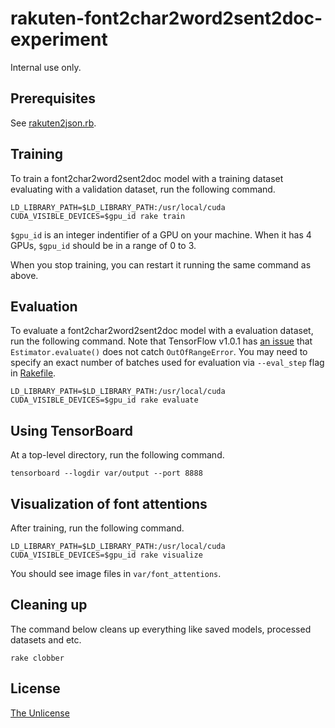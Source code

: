 # rakuten-font2char2word2sent2doc-experiment

Internal use only.


## Prerequisites

See [rakuten2json.rb](https://github.com/raviqqe/rakuten2json.rb).


## Training

To train a font2char2word2sent2doc model with a training dataset
evaluating with a validation dataset, run the following command.

```
LD_LIBRARY_PATH=$LD_LIBRARY_PATH:/usr/local/cuda CUDA_VISIBLE_DEVICES=$gpu_id rake train
```

`$gpu_id` is an integer indentifier of a GPU on your machine.
When it has 4 GPUs, `$gpu_id` should be in a range of 0 to 3.

When you stop training, you can restart it running the same command as above.


## Evaluation

To evaluate a font2char2word2sent2doc model with a evaluation dataset,
run the following command.
Note that TensorFlow v1.0.1 has
[an issue](https://github.com/tensorflow/tensorflow/issues/7407)
that `Estimator.evaluate()` does not catch `OutOfRangeError`.
You may need to specify an exact number of batches used for evaluation
via `--eval_step` flag in [Rakefile](Rakefile).

```
LD_LIBRARY_PATH=$LD_LIBRARY_PATH:/usr/local/cuda CUDA_VISIBLE_DEVICES=$gpu_id rake evaluate
```


## Using TensorBoard

At a top-level directory, run the following command.

```
tensorboard --logdir var/output --port 8888
```


## Visualization of font attentions

After training, run the following command.

```
LD_LIBRARY_PATH=$LD_LIBRARY_PATH:/usr/local/cuda CUDA_VISIBLE_DEVICES=$gpu_id rake visualize
```

You should see image files in `var/font_attentions`.


## Cleaning up

The command below cleans up everything like saved models, processed datasets
and etc.

```
rake clobber
```


## License

[The Unlicense](https://unlicense.org)
